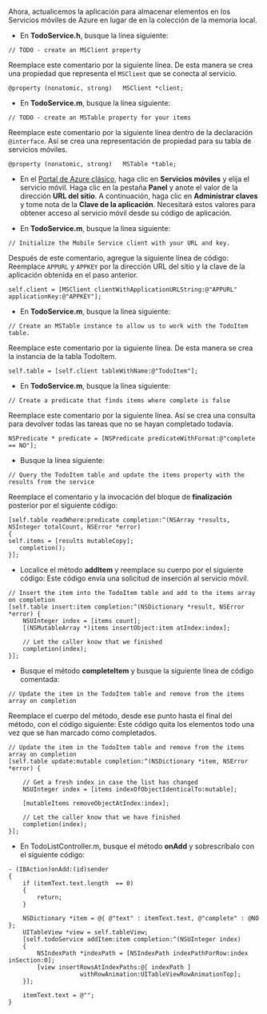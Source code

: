 
Ahora, actualicemos la aplicación para almacenar elementos en los Servicios móviles de Azure en lugar de en la colección de la memoria local.

* En **TodoService.h**, busque la línea siguiente:

```
// TODO - create an MSClient property
```

Reemplace este comentario por la siguiente línea. De esta manera se crea una propiedad que representa el `MSClient` que se conecta al servicio.

```
@property (nonatomic, strong)   MSClient *client;
```


* En **TodoService.m**, busque la línea siguiente:

```
// TODO - create an MSTable property for your items
```

Reemplace este comentario por la siguiente línea dentro de la declaración `@interface`. Así se crea una representación de propiedad para su tabla de servicios móviles.

```
@property (nonatomic, strong)   MSTable *table;
```


* En el [Portal de Azure clásico](https://manage.windowsazure.com/), haga clic en **Servicios móviles** y elija el servicio móvil. Haga clic en la pestaña **Panel** y anote el valor de la dirección **URL del sitio**. A continuación, haga clic en **Administrar claves** y tome nota de la **Clave de la aplicación**. Necesitará estos valores para obtener acceso al servicio móvil desde su código de aplicación.


* En **TodoService.m**, busque la línea siguiente:

```
// Initialize the Mobile Service client with your URL and key.
```

Después de este comentario, agregue la siguiente línea de código: Reemplace `APPURL` y `APPKEY` por la dirección URL del sitio y la clave de la aplicación obtenida en el paso anterior.

```
self.client = [MSClient clientWithApplicationURLString:@"APPURL" applicationKey:@"APPKEY"];
```


* En **TodoService.m**, busque la línea siguiente:

```
// Create an MSTable instance to allow us to work with the TodoItem table.
```

Reemplace este comentario por la siguiente línea. De esta manera se crea la instancia de la tabla TodoItem.

```
self.table = [self.client tableWithName:@"TodoItem"];
```


* En **TodoService.m**, busque la línea siguiente:

```
// Create a predicate that finds items where complete is false
```

Reemplace este comentario por la siguiente línea. Así se crea una consulta para devolver todas las tareas que no se hayan completado todavía.

```
NSPredicate * predicate = [NSPredicate predicateWithFormat:@"complete == NO"];
```


* Busque la línea siguiente:

```
// Query the TodoItem table and update the items property with the results from the service
```

Reemplace el comentario y la invocación del bloque de **finalización** posterior por el siguiente código:

```
[self.table readWhere:predicate completion:^(NSArray *results, NSInteger totalCount, NSError *error)
{
self.items = [results mutableCopy];
   completion();
}];
```


* Localice el método **addItem** y reemplace su cuerpo por el siguiente código: Este código envía una solicitud de inserción al servicio móvil.

```
// Insert the item into the TodoItem table and add to the items array on completion
[self.table insert:item completion:^(NSDictionary *result, NSError *error) {
    NSUInteger index = [items count];
    [(NSMutableArray *)items insertObject:item atIndex:index];

    // Let the caller know that we finished
    completion(index);
}];
```


* Busque el método **completeItem** y busque la siguiente línea de código comentada:

```
// Update the item in the TodoItem table and remove from the items array on completion
```

Reemplace el cuerpo del método, desde ese punto hasta el final del método, con el código siguiente: Este código quita los elementos todo una vez que se han marcado como completados.

```
// Update the item in the TodoItem table and remove from the items array on completion
[self.table update:mutable completion:^(NSDictionary *item, NSError *error) {

    // Get a fresh index in case the list has changed
    NSUInteger index = [items indexOfObjectIdenticalTo:mutable];

    [mutableItems removeObjectAtIndex:index];

    // Let the caller know that we have finished
    completion(index);
}];
```


* En TodoListController.m, busque el método **onAdd** y sobrescríbalo con el siguiente código:

```
- (IBAction)onAdd:(id)sender
{
    if (itemText.text.length  == 0)
    {
        return;
    }

    NSDictionary *item = @{ @"text" : itemText.text, @"complete" : @NO };
    UITableView *view = self.tableView;
    [self.todoService addItem:item completion:^(NSUInteger index)
    {
        NSIndexPath *indexPath = [NSIndexPath indexPathForRow:index inSection:0];
        [view insertRowsAtIndexPaths:@[ indexPath ]
                    withRowAnimation:UITableViewRowAnimationTop];
    }];

    itemText.text = @"";
}
```

<!---HONumber=AcomDC_1203_2015-->